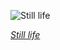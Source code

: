 
![Still life](https://upload.wikimedia.org/wikipedia/commons/thumb/f/fa/Osias_Beert_the_Elder_-_Dishes_with_Oysters%2C_Fruit%2C_and_Wine_-_Google_Art_Project.jpg/525px-Osias_Beert_the_Elder_-_Dishes_with_Oysters%2C_Fruit%2C_and_Wine_-_Google_Art_Project.jpg)

*[Still life](https://wikipedia.org/wiki/File:Osias_Beert_the_Elder_-_Dishes_with_Oysters,_Fruit,_and_Wine_-_Google_Art_Project.jpg)*
